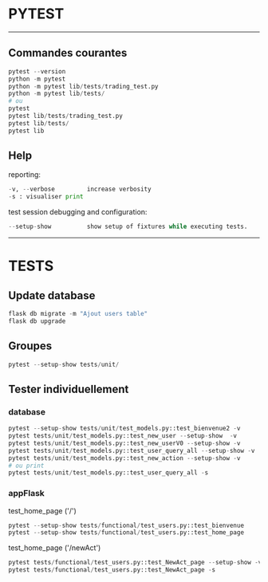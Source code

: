 # PYTEST
---
## Commandes courantes
```Python
pytest --version
python -m pytest
python -m pytest lib/tests/trading_test.py
python -m pytest lib/tests/
# ou
pytest
pytest lib/tests/trading_test.py
pytest lib/tests/
pytest lib
```
## Help
reporting:
```Python
-v, --verbose         increase verbosity
-s : visualiser print
```
test session debugging and configuration:
```Python
--setup-show          show setup of fixtures while executing tests.
```

---
# TESTS
## Update database
```Python
flask db migrate -m "Ajout users table"
flask db upgrade
```

## Groupes
```Python
pytest --setup-show tests/unit/
```

## Tester individuellement
### database
```Python
pytest --setup-show tests/unit/test_models.py::test_bienvenue2 -v
pytest tests/unit/test_models.py::test_new_user --setup-show  -v
pytest tests/unit/test_models.py::test_new_userV0 --setup-show -v
pytest tests/unit/test_models.py::test_user_query_all --setup-show -v
pytest tests/unit/test_models.py::test_new_action --setup-show -v
# ou print
pytest tests/unit/test_models.py::test_user_query_all -s 
```

### appFlask
test_home_page ('/')
```Python
pytest --setup-show tests/functional/test_users.py::test_bienvenue
pytest --setup-show tests/functional/test_users.py::test_home_page
```
test_home_page ('/newAct')
```Python
pytest tests/functional/test_users.py::test_NewAct_page --setup-show -v
pytest tests/functional/test_users.py::test_NewAct_page -s
```

